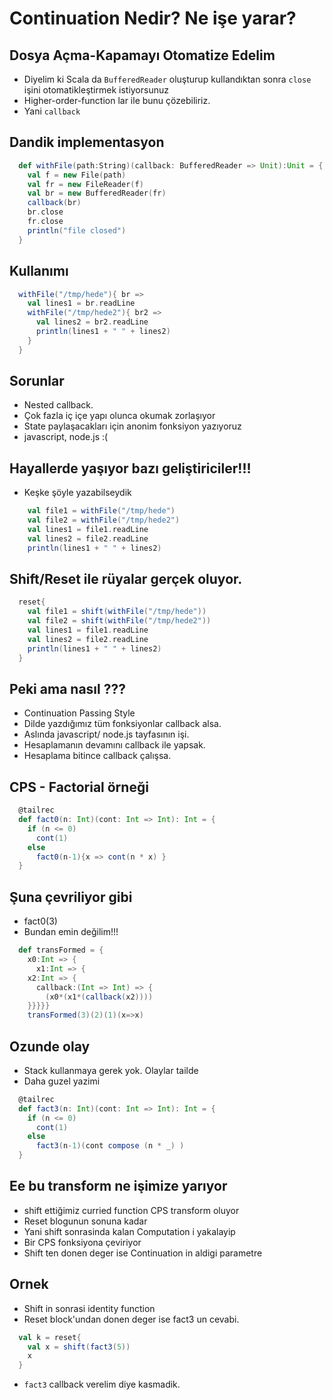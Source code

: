 # Continuation Nedir? Ne işe yarar?

##  Dosya Açma-Kapamayı Otomatize Edelim

* Diyelim ki Scala da `BufferedReader` oluşturup kullandıktan sonra `close` işini otomatikleştirmek istiyorsunuz
* Higher-order-function lar ile bunu çözebiliriz. 
* Yani `callback`

## Dandik implementasyon

```scala
  def withFile(path:String)(callback: BufferedReader => Unit):Unit = {
    val f = new File(path)
    val fr = new FileReader(f)
    val br = new BufferedReader(fr)
    callback(br)
    br.close
    fr.close
    println("file closed")
  }
```

## Kullanımı
```scala  
  withFile("/tmp/hede"){ br =>
    val lines1 = br.readLine
    withFile("/tmp/hede2"){ br2 =>
      val lines2 = br2.readLine
      println(lines1 + " " + lines2) 			   
    }			
  }
```

## Sorunlar
* Nested callback.
* Çok fazla iç içe yapı olunca okumak zorlaşıyor
* State paylaşacakları için anonim fonksiyon yazıyoruz
* javascript, node.js :(

## Hayallerde yaşıyor bazı geliştiriciler!!!
* Keşke şöyle yazabilseydik

```scala
    val file1 = withFile("/tmp/hede")
    val file2 = withFile("/tmp/hede2")
    val lines1 = file1.readLine
    val lines2 = file2.readLine
    println(lines1 + " " + lines2)
```


## Shift/Reset ile rüyalar gerçek oluyor.

```scala
  reset{
    val file1 = shift(withFile("/tmp/hede"))
    val file2 = shift(withFile("/tmp/hede2"))
    val lines1 = file1.readLine
    val lines2 = file2.readLine
    println(lines1 + " " + lines2)
  }
```

## Peki ama nasıl ???

* Continuation Passing Style
* Dilde yazdığımız tüm fonksiyonlar callback alsa.
* Aslında javascript/ node.js tayfasının işi.
* Hesaplamanın devamını callback ile yapsak.
* Hesaplama bitince callback çalışsa.

## CPS - Factorial örneği
```scala
  @tailrec
  def fact0(n: Int)(cont: Int => Int): Int = {
    if (n <= 0)
      cont(1)
    else
      fact0(n-1){x => cont(n * x) }
  }
```

## Şuna çevriliyor gibi
* fact0(3)
* Bundan emin değilim!!!
```scala
  def transFormed = { 
    x0:Int => {
      x1:Int => {
	x2:Int => {
	  callback:(Int => Int) => {
	    (x0*(x1*(callback(x2))))
	}}}}}
	transFormed(3)(2)(1)(x=>x)	
```

## Ozunde olay
* Stack kullanmaya gerek yok. Olaylar tailde
* Daha guzel yazimi

```scala
  @tailrec
  def fact3(n: Int)(cont: Int => Int): Int = {
    if (n <= 0)
      cont(1)
    else
      fact3(n-1)(cont compose (n * _) )
  }
```

## Ee bu transform ne işimize yarıyor

* shift ettiğimiz curried function CPS transform oluyor
* Reset blogunun sonuna kadar
* Yani shift sonrasinda kalan Computation i yakalayip
* Bir CPS fonksiyona çeviriyor
* Shift ten donen deger ise Continuation in aldigi parametre

## Ornek
* Shift in sonrasi identity function
* Reset block'undan donen deger ise fact3 un cevabi.
```scala
  val k = reset{
    val x = shift(fact3(5))
    x 
  }
```
* `fact3` callback verelim diye kasmadik.





